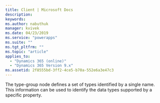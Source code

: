 ```yaml
---
title: Client | Microsoft Docs
description: 
keywords:
ms.author: nabuthuk
manager: kvivek
ms.date: 04/23/2019
ms.service: "powerapps"
ms.suite: ""
ms.tgt_pltfrm: ""
ms.topic: "article"
applies_to: 
  - "Dynamics 365 (online)"
  - "Dynamics 365 Version 9.x"
ms.assetid: 2f8555bd-3ff2-4ce5-b70a-552e6a3e47c3
---
```


The type-group node defines a set of types identified by a single name. This information can be used to identify the data types supported by a specific property.

